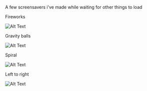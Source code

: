 A few screensavers i've made while waiting for other things to load

Fireworks

![Alt Text](https://media.giphy.com/media/jcEmBDoeMDFOyx796L/giphy.gif)

Gravity balls

![Alt Text](https://media.giphy.com/media/6zuh6AuT490Tc9ybSd/giphy.gif)

Spiral

![Alt Text](https://media.giphy.com/media/6nUSAFAdv7AVoYHzD3/giphy.gif)

Left to right

![Alt Text](https://media.giphy.com/media/OcZwzpNu8pyRegxRRI/giphy.gif)
